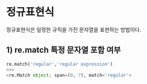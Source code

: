 # 정규표현식

정규표현식은 일정한 규칙을 가진 문자열을 표현하는 방법이다.

## 1) re.match 특정 문자열 포함 여부
```python
re.match('regular','regular expression')
>>>
<re.Match object; span=(0, 7), match='regular'>
```
